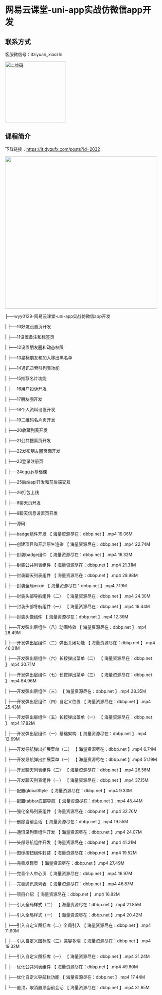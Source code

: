 # 网易云课堂-uni-app实战仿微信app开发​​​​​

## 联系方式

客服微信号：itziyuan_xiaozhi

<img src="https://ziyuanyun.oss-cn-guangzhou.aliyuncs.com/common/20240614073449/666b82192834a.jpg" width="200" height="200" alt="二维码">

## 课程简介

下载链接：https://it.dyqufx.com/posts?id=2032

<img src="https://ziyuanyun.oss-cn-guangzhou.aliyuncs.com/yun/20240515183633/664490310897d.jpg" width="500" alt="">

  ├──wyy0129-网易云课堂-uni-app实战仿微信app开发​​​​​

 | ├──10好友设置页开发

 | ├──11设置备注和标签页

 | ├──12设置朋友圈和动态权限

 | ├──13星标朋友和加入移出黑名单

 | ├──14通讯录索引列表功能

 | ├──15推荐名片功能

 | ├──16用户投诉开发

 | ├──17朋友圈开发

 | ├──18个人资料设置开发

 | ├──19二维码名片页开发

 | ├──20收藏列表开发

 | ├──21公共搜索页开发

 | ├──22发布朋友圈页面开发

 | ├──23登录注册页

 | ├──24egg.js基础课

 | ├──25后端api开发和前后端交互

 | ├──26打包上线

 | ├──8聊天页开发

 | ├──9聊天信息设置页开发

 | ├──源码

 | ├──badge组件开发 【 海量资源尽在：dbbp.net 】.mp4 19.06M

 | ├──创建项目和开启原生渲染 【 海量资源尽在：dbbp.net 】.mp4 22.74M

 | ├──封装badge组件 【 海量资源尽在：dbbp.net 】.mp4 16.32M

 | ├──封装公共列表组件 【 海量资源尽在：dbbp.net 】.mp4 21.31M

 | ├──封装聊天列表组件 【 海量资源尽在：dbbp.net 】.mp4 28.98M

 | ├──封装全局mixin 【 海量资源尽在：dbbp.net 】.mp4 7.19M

 | ├──封装头部导航组件（二） 【 海量资源尽在：dbbp.net 】.mp4 24.30M

 | ├──封装头部导航组件（一） 【 海量资源尽在：dbbp.net 】.mp4 19.44M

 | ├──封装头像组件 【 海量资源尽在：dbbp.net 】.mp4 12.39M

 | ├──开发弹出层组件（八）动画特效 【 海量资源尽在：dbbp.net 】.mp4 28.49M

 | ├──开发弹出层组件（二）弹出关闭功能 【 海量资源尽在：dbbp.net 】.mp4 46.01M

 | ├──开发弹出层组件（六）长按弹出菜单（二） 【 海量资源尽在：dbbp.net 】.mp4 30.71M

 | ├──开发弹出层组件（七）长按弹出菜单（三） 【 海量资源尽在：dbbp.net 】.mp4 64.96M

 | ├──开发弹出层组件（三） 【 海量资源尽在：dbbp.net 】.mp4 28.35M

 | ├──开发弹出层组件（四）自定义位置 【 海量资源尽在：dbbp.net 】.mp4 25.43M

 | ├──开发弹出层组件（五）长按弹出菜单（一） 【 海量资源尽在：dbbp.net 】.mp4 17.82M

 | ├──开发弹出层组件（一）基础架构 【 海量资源尽在：dbbp.net 】.mp4 12.69M

 | ├──开发导航弹出扩展菜单（二） 【 海量资源尽在：dbbp.net 】.mp4 6.74M

 | ├──开发导航弹出扩展菜单（一） 【 海量资源尽在：dbbp.net 】.mp4 51.19M

 | ├──开发聊天列表组件（二） 【 海量资源尽在：dbbp.net 】.mp4 26.56M

 | ├──开发聊天列表组件（一） 【 海量资源尽在：dbbp.net 】.mp4 37.15M

 | ├──配置globalStyle 【 海量资源尽在：dbbp.net 】.mp4 9.33M

 | ├──配置tabbar底部导航 【 海量资源尽在：dbbp.net 】.mp4 45.44M

 | ├──强化全局列表组件 【 海量资源尽在：dbbp.net 】.mp4 32.76M

 | ├──删除当前会话 【 海量资源尽在：dbbp.net 】.mp4 19.55M

 | ├──通讯录列表组件开发 【 海量资源尽在：dbbp.net 】.mp4 24.07M

 | ├──头部导航组件开发 【 海量资源尽在：dbbp.net 】.mp4 41.21M

 | ├──图标按钮组件封装 【 海量资源尽在：dbbp.net 】.mp4 19.52M

 | ├──完善发现页 【 海量资源尽在：dbbp.net 】.mp4 27.49M

 | ├──完善个人中心页 【 海量资源尽在：dbbp.net 】.mp4 16.97M

 | ├──完善通讯录列表 【 海量资源尽在：dbbp.net 】.mp4 46.87M

 | ├──项目介绍 【 海量资源尽在：dbbp.net 】.mp4 16.82M

 | ├──引入全局样式（二） 【 海量资源尽在：dbbp.net 】.mp4 21.85M

 | ├──引入全局样式（一） 【 海量资源尽在：dbbp.net 】.mp4 20.42M

 | ├──引入自定义图标库（二）全局引入 【 海量资源尽在：dbbp.net 】.mp4 11.60M

 | ├──引入自定义图标库（三）兼容多端 【 海量资源尽在：dbbp.net 】.mp4 19.32M

 | ├──引入自定义图标库（一） 【 海量资源尽在：dbbp.net 】.mp4 21.24M

 | ├──优化公共列表组件 【 海量资源尽在：dbbp.net 】.mp4 49.60M

 | ├──优化自定义导航栏功能 【 海量资源尽在：dbbp.net 】.mp4 17.44M

 | └──置顶，取消置顶当前会话 【 海量资源尽在：dbbp.net 】.mp4 31.95M

  